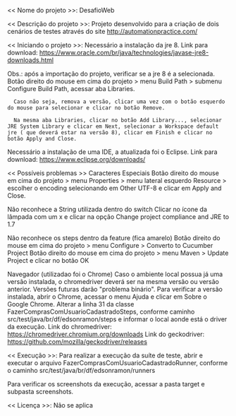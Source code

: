 << Nome do projeto >>: 
DesafioWeb

<< Descrição do projeto >>:
Projeto desenvolvido para a criação de dois cenários de testes através do site http://automationpractice.com/

<< Iniciando o projeto >>:
Necessário a instalação da jre 8.
Link para download: https://www.oracle.com/br/java/technologies/javase-jre8-downloads.html

Obs.: após a importação do projeto, verificar se a jre 8 é a selecionada.
	  Botão direito do mouse em cima do projeto > menu Build Path > submenu Configure Build Path, acessar aba Libraries.
	  
	  Caso não seja, remova a versão, clicar uma vez com o botão esquerdo do mouse para selecionar e clicar no botão Remove.
	  
	  Na mesma aba Libraries, clicar no botão Add Library..., selecionar JRE System Library e clicar em Next, selecionar a Workspace default jre ( que deverá estar na versão 8), clicar em Finish e clicar no botão Apply and Close.

Necessário a instalação de uma IDE, a atualizada foi o Eclipse.
Link para download: https://www.eclipse.org/downloads/

<< Possíveis problemas >> 
Caracteres Especiais
Botão direito do mouse em cima do projeto > menu Properties > menu lateral esquerdo Resource > escolher o encoding selecionando em Other UTF-8 e clicar em Apply and Close.

Não reconhece a String utilizada dentro do switch
Clicar no ícone da lâmpada com um x e clicar na opção Change project compliance and JRE to 1.7

Não reconhece os steps dentro da feature (fica amarelo)
Botão direito do mouse em cima do projeto > menu Configure > Converto to Cucumber Project
Botão direito do mouse em cima do projeto > menu Maven > Update Project e clicar no botão OK

Navegador (utilizadao foi o Chrome)
Caso o ambiente local possua já uma versão instalada, o chromedriver deverá ser na mesma versão ou versão anterior. Versões futuras darão "problema binário".
Para verificar a versão instalada, abrir o Chrome, acessar o menu Ajuda e clicar em Sobre o Google Chrome.
Alterar a linha 31 da classe FazerComprasComUsuarioCadastradoSteps, conforme caminho src/test/java/br/df/edsonramon/steps e informar o local aonde está o driver da execução.
Link do chromedriver: https://chromedriver.chromium.org/downloads
Link do geckodriver: https://github.com/mozilla/geckodriver/releases

<< Execução >>:
Para realizar a execução da suíte de teste, abrir e executar o arquivo FazerComprasComUsuarioCadastradoRunner, conforme o caminho src/test/java/br/df/edsonramon/runners

Para verificar os screenshots da execução, acessar a pasta target e subpasta screenshots.

<< Licença >>:
Não se aplica